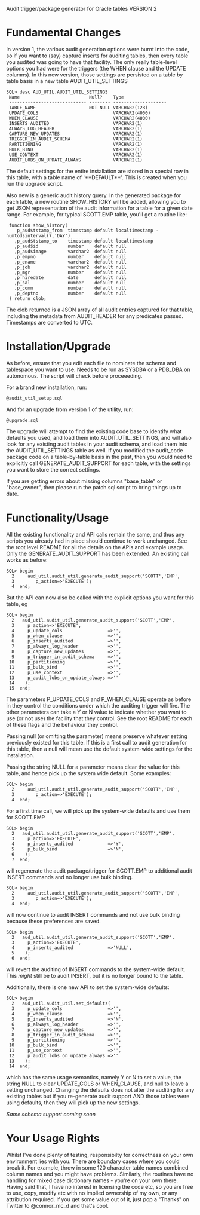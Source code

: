 Audit trigger/package generator for Oracle tables VERSION 2

Fundamental Changes
===================
In version 1, the various audit generation options were burnt into the code, so if you want to (say) capture inserts for auditing tables, then every table you audited was going to have that facility. The only really table-level options you had were for the triggers (the WHEN clause and the UPDATE columns). In this new version, those settings are persisted on a table by table basis in a new table AUDIT_UTIL_SETTINGS

    SQL> desc AUD_UTIL.AUDIT_UTIL_SETTINGS
     Name                          Null?    Type
     ----------------------------- -------- --------------------
     TABLE_NAME                    NOT NULL VARCHAR2(128)
     UPDATE_COLS                            VARCHAR2(4000)
     WHEN_CLAUSE                            VARCHAR2(4000)
     INSERTS_AUDITED                        VARCHAR2(1)
     ALWAYS_LOG_HEADER                      VARCHAR2(1)
     CAPTURE_NEW_UPDATES                    VARCHAR2(1)
     TRIGGER_IN_AUDIT_SCHEMA                VARCHAR2(1)
     PARTITIONING                           VARCHAR2(1)
     BULK_BIND                              VARCHAR2(1)
     USE_CONTEXT                            VARCHAR2(1)
     AUDIT_LOBS_ON_UPDATE_ALWAYS            VARCHAR2(1)

The default settings for the entire installation are stored in a special row in this table, with a table name of '\*\*DEFAULT\*\*'. This is created when you run the upgrade script.

Also new is a generic audit history query. In the generated package for each table, a new routine SHOW_HISTORY will be added, allowing you to get JSON representation of the audit information for a table for a given date range. For example, for typical SCOTT.EMP table, you'll get a routine like:

     function show_history(
        p_aud$tstamp_from  timestamp default localtimestamp - numtodsinterval(7,'DAY')
       ,p_aud$tstamp_to    timestamp default localtimestamp
       ,p_aud$id           number    default null
       ,p_aud$image        varchar2  default null
       ,p_empno            number    default null
       ,p_ename            varchar2  default null
       ,p_job              varchar2  default null
       ,p_mgr              number    default null
       ,p_hiredate         date      default null
       ,p_sal              number    default null
       ,p_comm             number    default null
       ,p_deptno           number    default null
     ) return clob;

The clob returned is a JSON array of all audit entries captured for that table, including the metadata from AUDIT_HEADER for any predicates passed. Timestamps are converted to UTC.

Installation/Upgrade
====================
As before, ensure that you edit each file to nominate the schema and tablespace you want to use. Needs to be run as SYSDBA or a PDB_DBA on autonomous. The script will check before proceeeding.

For a brand new installation, run:

    @audit_util_setup.sql

And for an upgrade from version 1 of the utility, run:

    @upgrade.sql
    
The upgrade will attempt to find the existing code base to identify what defaults you used, and load them into AUDIT_UTIL_SETTINGS, and will also look for any existing audit tables in your audit schema, and load them into the AUDIT_UTIL_SETTINGS table as well. If you modified the audit_code package code on a table-by-table basis in the past, then you would need to explicitly call GENERATE_AUDIT_SUPPORT for each table, with the settings you want to store the correct settings.

If you are getting errors about missing columns "base_table" or "base_owner", then please run the patch.sql script to bring things up to date.

Functionality/Usage
===================
All the existing functionality and API calls remain the same, and thus any scripts you already had in place should continue to work unchanged. See the root level README for all the details on the APIs and example usage.  Only the GENERATE_AUDIT_SUPPORT has been extended. An existing call works as before:

    SQL> begin
      2     aud_util.audit_util.generate_audit_support('SCOTT','EMP',
      3        p_action=>'EXECUTE');
      4  end;

But the API can now also be called with the explicit options you want for this table, eg

    SQL> begin
      2   aud_util.audit_util.generate_audit_support('SCOTT','EMP',
      3     p_action=>'EXECUTE',
      4     p_update_cols                 =>'',
      5     p_when_clause                 =>'',
      6     p_inserts_audited             =>'',
      7     p_always_log_header           =>'',
      8     p_capture_new_updates         =>'',
      9     p_trigger_in_audit_schema     =>'',
     10     p_partitioning                =>'',
     11     p_bulk_bind                   =>'',
     12     p_use_context                 =>'',
     13     p_audit_lobs_on_update_always =>''
     14    );
     15  end;

The parameters P_UPDATE_COLS and P_WHEN_CLAUSE operate as before in they control the conditions under which the auditing trigger will fire. The other parameters can take a Y or N value to indicate whether you want to use (or not use) the facility that they control.  See the root README for each of these flags and the behaviour they control.

Passing null (or omitting the parameter) means preserve whatever setting previously existed for this table. If this is a first call to audit generation for this table, then a null will mean use the default system-wide settings for the installation.

Passing the string NULL for a parameter means clear the value for this table, and hence pick up the system wide default. Some examples:

    SQL> begin
      2     aud_util.audit_util.generate_audit_support('SCOTT','EMP',
      3        p_action=>'EXECUTE');
      4  end;
      
For a first time call, we will pick up the system-wide defaults and use them for SCOTT.EMP

    SQL> begin
      2   aud_util.audit_util.generate_audit_support('SCOTT','EMP',
      3     p_action=>'EXECUTE',
      4     p_inserts_audited             =>'Y',
      5     p_bulk_bind                   =>'N',
      6    );
      7  end;

will regenerate the audit package/trigger for SCOTT.EMP to additional audit INSERT commands and no longer use bulk binding.

    SQL> begin
      2     aud_util.audit_util.generate_audit_support('SCOTT','EMP',
      3        p_action=>'EXECUTE');
      4  end;

will now continue to audit INSERT commands and not use bulk binding because these preferences are saved.

    SQL> begin
      2   aud_util.audit_util.generate_audit_support('SCOTT','EMP',
      3     p_action=>'EXECUTE',
      4     p_inserts_audited             =>'NULL',
      5    );
      6  end;

will revert the auditing of INSERT commands to the system-wide default. This *might* still be to audit INSERT, but it is no longer bound to the table.


Additionally, there is one new API to set the system-wide defaults:

    SQL> begin
      2   aud_util.audit_util.set_defaults(
      3     p_update_cols                 =>'',
      4     p_when_clause                 =>'',
      5     p_inserts_audited             =>'N',
      6     p_always_log_header           =>'',
      7     p_capture_new_updates         =>'',
      8     p_trigger_in_audit_schema     =>'',
      9     p_partitioning                =>'',
     10     p_bulk_bind                   =>'',
     11     p_use_context                 =>'',
     12     p_audit_lobs_on_update_always =>''
     13    );
     14  end;

which has the same usage semantics, namely Y or N to set a value, the string NULL to clear UPDATE_COLS or WHEN_CLAUSE, and null to leave a setting unchanged. Changing the defaults does not alter the auditing for any existing tables but if you re-generate audit support AND those tables were using defaults, then they will pick up the new settings.

*Same schema support coming soon*

Your Usage Rights
=================
Whilst I've done plenty of testing, responsibilty for correctness on your own environment lies with you. There are boundary cases where you could break it. For example, throw in some 120 character table names combined column names and you might have problems. Similarly, the routines have no handling for mixed case dictionary names - you're on your own there. Having said that, I have no interest in licensing the code etc, so you are free to use, copy, modify etc with no implied ownership of my own, or any attribution required. If you get some value out of it, just pop a "Thanks" on Twitter to @connor_mc_d and that's cool.
